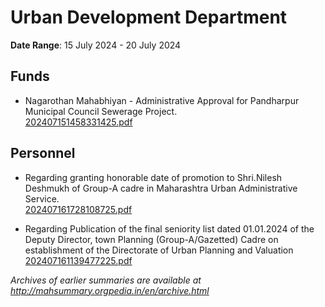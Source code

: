 # Urban Development Department

**Date Range**: 15 July 2024 - 20 July 2024


## Funds
- Nagarothan Mahabhiyan - Administrative Approval for Pandharpur Municipal Council Sewerage Project.\
  [202407151458331425.pdf](https://gr.maharashtra.gov.in/Site/Upload/Government%20Resolutions/English/202407151458331425.pdf)

## Personnel
- Regarding granting honorable date of promotion to Shri.Nilesh Deshmukh of Group-A cadre in Maharashtra Urban Administrative Service.\
  [202407161728108725.pdf](https://gr.maharashtra.gov.in/Site/Upload/Government%20Resolutions/English/202407161728108725.pdf)

- Regarding Publication of the final seniority list dated 01.01.2024 of the Deputy Director, town Planning (Group-A/Gazetted) Cadre on establishment of the Directorate of Urban Planning and Valuation\
  [202407161139477225.pdf](https://gr.maharashtra.gov.in/Site/Upload/Government%20Resolutions/English/202407161139477225.pdf)


*Archives of earlier summaries are available at http://mahsummary.orgpedia.in/en/archive.html*